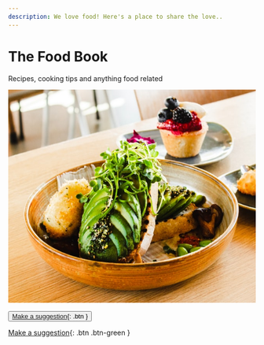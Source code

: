 ```yaml
---
description: We love food! Here's a place to share the love..
---
```


# The Food Book

Recipes, cooking tips and anything food related 

![Photo by Louis Hansel on Unsplash](.gitbook/assets/louis-hansel-xsj1mizngqs-unsplash.jpg)

<button type="button" name="button" class="btn">[Make a suggestion](https://github.com/sarasrking/the_food_book_sandbox/issues){: .btn }</button>

[Make a suggestion](https://github.com/sarasrking/the_food_book_sandbox/issues){: .btn .btn-green }


